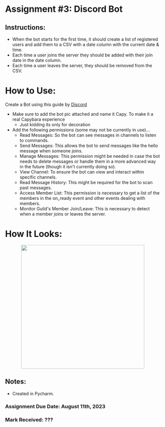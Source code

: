 # Assignment #3: Discord Bot

## Instructions: 
- When the bot starts for the first time, it should create a list of registered users and add them to a CSV with a date column with the current date & time.
- Each time a user joins the server they should be added with their join date in the date column. 
- Each time a user leaves the server, they should be removed from the CSV.

# How to Use: 
Create a Bot using this guide by [Discord](https://discordpy.readthedocs.io/en/stable/discord.html)
- Make sure to add the bot pic attached and name it Capy. To make it a real Capybara experience
  - Just kidding its only for decoration 
- Add the following permissions (some may not be currently in use)...
  - Read Messages: So the bot can see messages in channels to listen to commands.
  - Send Messages: This allows the bot to send messages like the hello message when someone joins.
  - Manage Messages: This permission might be needed in case the bot needs to delete messages or handle them in a more advanced way in the future (though it isn't currently doing so).
  - View Channel: To ensure the bot can view and interact within specific channels.
  - Read Message History: This might be required for the bot to scan past messages.
  - Access Member List: This permission is necessary to get a list of the members in the on_ready event and other events dealing with members.
  - Monitor Guild's Member Join/Leave: This is necessary to detect when a member joins or leaves the server.

# How It Looks: 
<p align="center">
<img width="400" src="https://github.com/MatthewAntonis/DiscordBot/assets/122380719/c0d86f3d-b93b-4fe8-b953-2eb08307b3f6">
<p/>

## Notes: 
- Created in Pycharm.

### Assignment Due Date: August 11th, 2023
### Mark Received: ???

